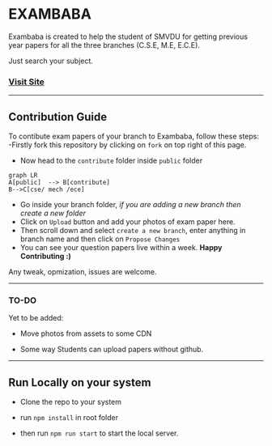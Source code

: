 # EXAMBABA

  

Exambaba is created to help the student of SMVDU for getting previous year papers for all the three branches (C.S.E, M.E, E.C.E).

Just search your subject.

  

### [Visit Site](https://exambaba.netlify.app)

----

## Contribution Guide

To contibute exam papers of your branch to Exambaba, follow these steps:
-Firstly fork this repository by clicking on `fork` on top right of this page.
- Now head to the `contribute` folder inside `public` folder
```mermaid
graph LR
A[public]  --> B[contribute] 
B-->C[cse/ mech /ece]
```
- Go inside your branch folder, *if you are adding a new branch then create a new folder*
- Click on `Upload` button and add your photos of exam paper here.
- Then scroll down and select `create a new branch`, enter anything in branch name and then click on `Propose Changes`
- You can see your question papers live within a week. 
**Happy Contributing :)**

Any tweak, opmization, issues are welcome.
  

----

### TO-DO

Yet to be added:

- Move photos from assets to some CDN

- Some way Students can upload papers without github.

  
  
  

----

## Run Locally on your system

- Clone the repo to your system

- run `npm install` in root folder

- then run `npm run start` to start the local server.